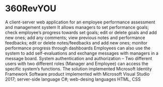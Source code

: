 # 360RevYOU
 A client-server web application for an employee performance assessment and management system 
 It allows managers to set performance goals; check employee’s progress towards set goals; edit or delete goals and add new ones; add any comments; view previous notes and           performance feedbacks; edit or delete notes/feedbacks and add new ones; monitor performance progress through dashboards 
 Employees can also use the system to add self-evaluations and exchange messages with managers in a message board. 
 System authentication and authorization – Two different users with two different roles (Manager and Employee) can access the specific system’s functions. The solution implemented   Microsoft Identity Framework 
 Software product implemented with Microsoft Visual Studio 2017; server-side language C#; web-desing languages HTML, CSS
